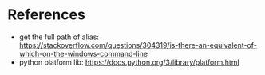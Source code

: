 # References
- get the full path of alias: https://stackoverflow.com/questions/304319/is-there-an-equivalent-of-which-on-the-windows-command-line
- python platform lib: https://docs.python.org/3/library/platform.html
